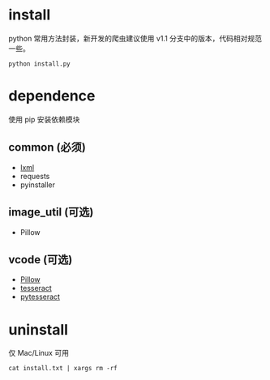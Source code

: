 # install

python 常用方法封装，新开发的爬虫建议使用 v1.1 分支中的版本，代码相对规范一些。

``` shell
python install.py
```

# dependence

使用 pip 安装依赖模块

## common (必须)

* [lxml](https://pypi.python.org/pypi/lxml/3.4.4)
* requests
* pyinstaller

## image_util (可选)

* Pillow

## vcode (可选)

* [Pillow](https://pypi.python.org/pypi/Pillow/3.4.2)
* [tesseract](https://github.com/tesseract-ocr/tesseract/wiki)
* [pytesseract](https://pypi.python.org/pypi/pytesseract/0.1.6)

# uninstall

仅 Mac/Linux 可用

``` shell
cat install.txt | xargs rm -rf
```
